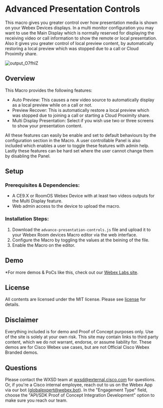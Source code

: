 # Advanced Presentation Controls

This macro gives you greater control over how presentation media is shown on your Webex Devices displays. In a multi monitor configuration you may want to use the Main Display which is normally reserved for displaying the receiving video or call information to show the remote or local presentation. Also it gives you greater control of local preview content, by automatically restoring a local preview which was stopped due to a call or Cloud Proximity share.

![output_O7fhlZ](https://user-images.githubusercontent.com/21026209/163624199-460699de-73ec-494d-be7f-bb0416b26fdd.gif)

## Overview

This Macro provides the following features:

- Auto Preview: This causes a new video source to automatically display as a local preview while on a call or not.
- Preview Recover: This is automatically restore a local preview which was stopped due to joining a call or starting a Cloud Proximity share.
- Multi Display Presentation: Select if you wish use two or three screens to show your presentation content.

All these features can easily be enable and set to default behaviours by the configuration section in the Macro. A user controllable Panel is also included which enables a user to toggle these features with admin help. Lastly these features can be hard set where the user cannot change them by disabling the Panel.


## Setup

### Prerequisites & Dependencies: 

- A CE9.X or RoomOS Webex Device with at least two videos outputs for the Multi Display feature.
- Web admin access to the device to upload the macro.

### Installation Steps:
1. Download the ``advance-presentation-controls.js`` file and upload it to your Webex Room devices Macro editor via the web interface.
2. Configure the Macro by toggling the values at the beining of the file.
3. Enable the Macro on the editor.


## Demo

*For more demos & PoCs like this, check out our [Webex Labs site](https://collabtoolbox.cisco.com/webex-labs).


## License

All contents are licensed under the MIT license. Please see [license](LICENSE) for details.


## Disclaimer

Everything included is for demo and Proof of Concept purposes only. Use of the site is solely at your own risk. This site may contain links to third party content, which we do not warrant, endorse, or assume liability for. These demos are for Cisco Webex use cases, but are not Official Cisco Webex Branded demos.


## Questions
Please contact the WXSD team at [wxsd@external.cisco.com](mailto:wxsd@external.cisco.com?subject=advanced-presentation-controls) for questions. Or, if you're a Cisco internal employee, reach out to us on the Webex App via our bot (globalexpert@webex.bot). In the "Engagement Type" field, choose the "API/SDK Proof of Concept Integration Development" option to make sure you reach our team. 
